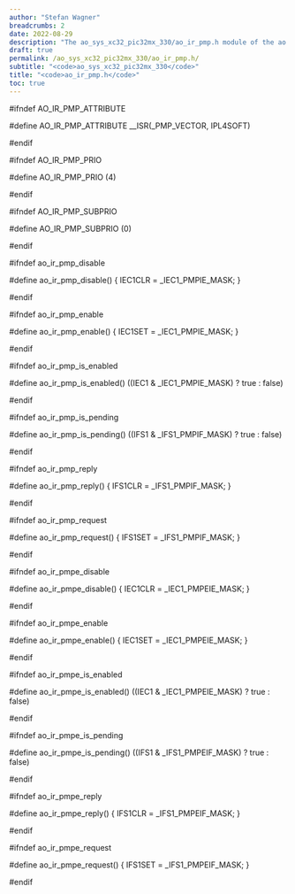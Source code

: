```yaml
---
author: "Stefan Wagner"
breadcrumbs: 2
date: 2022-08-29
description: "The ao_sys_xc32_pic32mx_330/ao_ir_pmp.h module of the ao real-time operating system."
draft: true
permalink: /ao_sys_xc32_pic32mx_330/ao_ir_pmp.h/ 
subtitle: "<code>ao_sys_xc32_pic32mx_330</code>"
title: "<code>ao_ir_pmp.h</code>"
toc: true
---
```


#ifndef AO_IR_PMP_ATTRIBUTE

#define AO_IR_PMP_ATTRIBUTE         __ISR(_PMP_VECTOR, IPL4SOFT)

#endif

#ifndef AO_IR_PMP_PRIO

#define AO_IR_PMP_PRIO              (4)

#endif

#ifndef AO_IR_PMP_SUBPRIO

#define AO_IR_PMP_SUBPRIO           (0)

#endif

#ifndef ao_ir_pmp_disable

#define ao_ir_pmp_disable()         { IEC1CLR = _IEC1_PMPIE_MASK; }

#endif

#ifndef ao_ir_pmp_enable

#define ao_ir_pmp_enable()          { IEC1SET = _IEC1_PMPIE_MASK; }

#endif

#ifndef ao_ir_pmp_is_enabled

#define ao_ir_pmp_is_enabled()      ((IEC1 & _IEC1_PMPIE_MASK) ? true : false)

#endif

#ifndef ao_ir_pmp_is_pending

#define ao_ir_pmp_is_pending()      ((IFS1 & _IFS1_PMPIF_MASK) ? true : false)

#endif

#ifndef ao_ir_pmp_reply

#define ao_ir_pmp_reply()           { IFS1CLR = _IFS1_PMPIF_MASK; }

#endif

#ifndef ao_ir_pmp_request

#define ao_ir_pmp_request()         { IFS1SET = _IFS1_PMPIF_MASK; }

#endif

#ifndef ao_ir_pmpe_disable

#define ao_ir_pmpe_disable()        { IEC1CLR = _IEC1_PMPEIE_MASK; }

#endif

#ifndef ao_ir_pmpe_enable

#define ao_ir_pmpe_enable()         { IEC1SET = _IEC1_PMPEIE_MASK; }

#endif

#ifndef ao_ir_pmpe_is_enabled

#define ao_ir_pmpe_is_enabled()     ((IEC1 & _IEC1_PMPEIE_MASK) ? true : false)

#endif

#ifndef ao_ir_pmpe_is_pending

#define ao_ir_pmpe_is_pending()     ((IFS1 & _IFS1_PMPEIF_MASK) ? true : false)

#endif

#ifndef ao_ir_pmpe_reply

#define ao_ir_pmpe_reply()          { IFS1CLR = _IFS1_PMPEIF_MASK; }

#endif

#ifndef ao_ir_pmpe_request

#define ao_ir_pmpe_request()        { IFS1SET = _IFS1_PMPEIF_MASK; }

#endif

